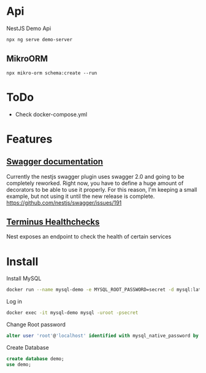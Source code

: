 # Api

NestJS Demo Api

```sh
npx ng serve demo-server
```

## MikroORM

```shell
npx mikro-orm schema:create --run
```

# ToDo

- Check docker-compose.yml

# Features

## [Swagger documentation](https://github.com/nestjs/swagger)

Currently the nestjs swagger plugin uses swagger 2.0 and going to be completely reworked. Right now, you have to define a huge amount of decorators to be able to use it properly. For this reason, I'm keeping a small example, but not using it until the new release is complete. <https://github.com/nestjs/swagger/issues/191>

## [Terminus Healthchecks](https://nestjs.github.io/terminus)

Nest exposes an endpoint to check the health of certain services

# Install

Install MySQL

```bash
docker run --name mysql-demo -e MYSQL_ROOT_PASSWORD=secret -d mysql:latest
```

Log in

```bash
docker exec -it mysql-demo mysql -uroot -psecret
```

Change Root password

```sql
alter user 'root'@'localhost' identified with mysql_native_password by 'secret';
```

Create Database

```sql
create database demo;
use demo;
```
